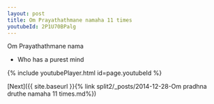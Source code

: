 ```yaml
---
layout: post
title: Om Prayathathmane namaha 11 times
youtubeId: 2P1U70BPalg
---
```

 
 
Om Prayathathmane nama 
 
 -  Who has a purest mind 
 
  
 
  
 
 
 
 
 
 


{% include youtubePlayer.html id=page.youtubeId %}
 
[Next]({{ site.baseurl }}{% link  split2/_posts/2014-12-28-Om pradhna druthe namaha 11 times.md%})
 

